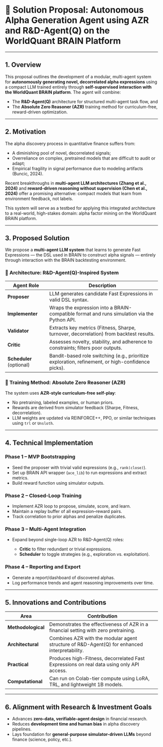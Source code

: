 # 🧩 **Solution Proposal: Autonomous Alpha Generation Agent using AZR and R\&D-Agent(Q) on the WorldQuant BRAIN Platform**

---

## **1. Overview**

This proposal outlines the development of a modular, multi-agent system for **autonomously generating novel, decorrelated alpha expressions** using a compact LLM trained entirely through **self-supervised interaction with the WorldQuant BRAIN platform**. The agent will combine:

* The **R\&D-Agent(Q)** architecture for structured multi-agent task flow, and
* The **Absolute Zero Reasoner (AZR)** training method for curriculum-free, reward-driven optimization.

---

## **2. Motivation**

The alpha discovery process in quantitative finance suffers from:

* A diminishing pool of novel, decorrelated signals;
* Overreliance on complex, pretrained models that are difficult to audit or adapt;
* Empirical fragility in signal performance due to modeling artifacts (Buncic, 2024).

Recent breakthroughs in **multi-agent LLM architectures (Zhang et al., 2024)** and **reward-driven reasoning without supervision (Chen et al., 2024)** offer a promising alternative: compact models that learn from environment feedback, not labels.

This system will serve as a testbed for applying this integrated architecture to a real-world, high-stakes domain: alpha factor mining on the WorldQuant BRAIN platform.

---

## **3. Proposed Solution**

We propose a **multi-agent LLM system** that learns to generate Fast Expressions — the DSL used in BRAIN to construct alpha signals — entirely through interaction with the BRAIN backtesting environment.

### 🔧 Architecture: **R\&D-Agent(Q)-Inspired System**

| Agent Role               | Description                                                                                       |
| ------------------------ | ------------------------------------------------------------------------------------------------- |
| **Proposer**             | LLM generates candidate Fast Expressions in valid DSL syntax.                                     |
| **Implementer**          | Wraps the expression into a BRAIN-compatible format and runs simulation via the Python API.       |
| **Validator**            | Extracts key metrics (Fitness, Sharpe, turnover, decorrelation) from backtest results.            |
| **Critic**               | Assesses novelty, stability, and adherence to constraints; filters poor outputs.                  |
| **Scheduler** (optional) | Bandit-based role switching (e.g., prioritize exploration, refinement, or high-confidence picks). |

### 🧠 Training Method: **Absolute Zero Reasoner (AZR)**

The system uses **AZR-style curriculum-free self-play**:

* No pretraining, labeled examples, or human priors.
* Rewards are derived from simulator feedback (Sharpe, Fitness, decorrelation).
* LLM weights are updated via REINFORCE++, PPO, or similar techniques using `trl` or `Unsloth`.

---

## **4. Technical Implementation**

### Phase 1 – MVP Bootstrapping

* Seed the proposer with trivial valid expressions (e.g., `rank(close)`).
* Set up BRAIN API wrapper (`ace_lib`) to run expressions and extract metrics.
* Build reward function using simulator outputs.

### Phase 2 – Closed-Loop Training

* Implement AZR loop to propose, simulate, score, and learn.
* Maintain a replay buffer of all expression–reward pairs.
* Track correlation to prior alphas and penalize duplicates.

### Phase 3 – Multi-Agent Integration

* Expand beyond single-loop AZR to R\&D-Agent(Q) roles:

  * **Critic** to filter redundant or trivial expressions.
  * **Scheduler** to toggle strategies (e.g., exploration vs. exploitation).

### Phase 4 – Reporting and Export

* Generate a report/dashboard of discovered alphas.
* Log performance trends and agent reasoning improvements over time.

---

## **5. Innovations and Contributions**

| Area               | Contribution                                                                                  |
| ------------------ | --------------------------------------------------------------------------------------------- |
| **Methodological** | Demonstrates the effectiveness of AZR in a financial setting with zero pretraining.           |
| **Architectural**  | Combines AZR with the modular agent structure of R\&D-Agent(Q) for enhanced interpretability. |
| **Practical**      | Produces high-Fitness, decorrelated Fast Expressions on real data using only API access.      |
| **Computational**  | Can run on Colab-tier compute using LoRA, TRL, and lightweight 1B models.                     |

---

## **6. Alignment with Research & Investment Goals**

* Advances **zero-data, verifiable-agent design** in financial research.
* Reduces **development time and human bias** in alpha discovery pipelines.
* Lays foundation for **general-purpose simulator-driven LLMs** beyond finance (science, policy, etc.).

